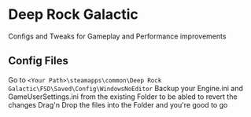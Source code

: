 # Deep Rock Galactic

Configs and Tweaks for Gameplay and Performance improvements

## Config Files

Go to `<Your Path>\steamapps\common\Deep Rock Galactic\FSD\Saved\Config\WindowsNoEditor`
Backup your Engine.ini and GameUserSettings.ini from the existing Folder to be abled to revert the changes
Drag'n Drop the files into the Folder and you're good to go
